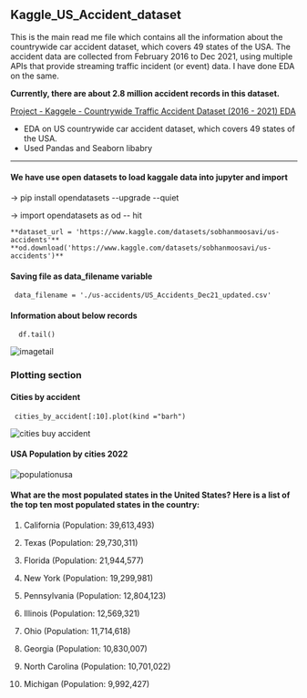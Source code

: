 ## Kaggle_US_Accident_dataset

This is the main read me file which contains all the information about the countrywide car accident dataset, which covers 49 states of the USA. The accident data are collected from February 2016 to Dec 2021, using multiple APIs that provide streaming traffic incident (or event) data. I have done EDA on the same.

**Currently, there are about 2.8 million accident records in this dataset.**

[Project - Kaggele - Countrywide Traffic Accident Dataset (2016 - 2021) EDA](https://mohammedkameel.github.io/Kaggle_US_Accident_dataset/)

- EDA on US countrywide car accident dataset, which covers 49 states of the USA.
- Used Pandas and Seaborn libabry 
***************************************************************************

#### We have use open datasets to load kaggale data into jupyter and import 
-> pip install opendatasets --upgrade --quiet 

-> import opendatasets as od -- hit

    **dataset_url = 'https://www.kaggle.com/datasets/sobhanmoosavi/us-accidents'**
    **od.download('https://www.kaggle.com/datasets/sobhanmoosavi/us-accidents')** 
    
 #### Saving file as data_filename variable 
     data_filename = './us-accidents/US_Accidents_Dec21_updated.csv'
     
 #### Information about below records
      df.tail() 
  
  ![imagetail](https://user-images.githubusercontent.com/56510494/192331993-41024bf8-1d45-4062-b59e-ea98d3748f09.PNG)

     
###   Plotting section
#### Cities by accident 
     cities_by_accident[:10].plot(kind ="barh")
     
 ![cities buy accident](https://user-images.githubusercontent.com/56510494/192334023-68f6144c-7036-48e8-bb97-ba5f52cacb2b.PNG)
 
 #### USA Population by cities 2022
 ![populationusa](https://user-images.githubusercontent.com/56510494/192597038-64306646-357b-4837-85ac-edb14b23c47b.PNG)
      
 #### What are the most populated states in the United States? Here is a list of the top ten most populated states in the country:

   1. California (Population: 39,613,493) 
   
   2. Texas (Population: 29,730,311) 
   
   3. Florida (Population: 21,944,577) 
   
   4. New York (Population: 19,299,981)  
   
   5. Pennsylvania (Population: 12,804,123)  
   
   6. Illinois (Population: 12,569,321)  
   
   7. Ohio (Population: 11,714,618)  
   
   8. Georgia (Population: 10,830,007)  
   
   9. North Carolina (Population: 10,701,022)  
   
   10. Michigan (Population: 9,992,427)

 

     

  





